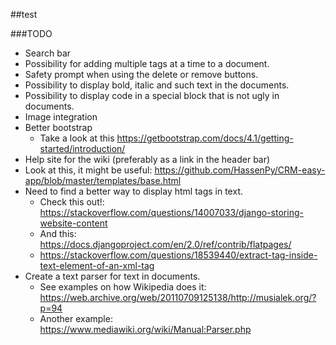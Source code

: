 ##test

###TODO
* Search bar
* Possibility for adding multiple tags at a time to a document.
* Safety prompt when using the delete or remove buttons.
* Possibility to display bold, italic and such text in the documents.
* Possibility to display code in a special block that is not ugly in documents.
* Image integration
* Better bootstrap
    * Take a look at this https://getbootstrap.com/docs/4.1/getting-started/introduction/
* Help site for the wiki (preferably as a link in the header bar)
* Look at this, it might be useful: https://github.com/HassenPy/CRM-easy-app/blob/master/templates/base.html
* Need to find a better way to display html tags in text.
    * Check this out!: https://stackoverflow.com/questions/14007033/django-storing-website-content
    * And this: https://docs.djangoproject.com/en/2.0/ref/contrib/flatpages/
    * https://stackoverflow.com/questions/18539440/extract-tag-inside-text-element-of-an-xml-tag
* Create a text parser for text in documents.
    * See examples on how Wikipedia does it: https://web.archive.org/web/20110709125138/http://musialek.org/?p=94
    * Another example: https://www.mediawiki.org/wiki/Manual:Parser.php
